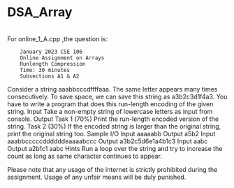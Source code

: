 # DSA_Array
<br>
For online_1_A.cpp ,the question is:


        January 2023 CSE 106
        Online Assignment on Arrays
        Runlength Compression
        Time: 30 minutes
        Subsections A1 & A2
Consider a string aaabbcccdffffaaa. The same letter appears many times consecutively. To save space,
we can save this string as a3b2c3d1f4a3. You have to write a program that does this run-length encoding of
the given string.
    Input
      Take a non-empty string of lowercase letters as input from console.
    Output
      Task 1 (70%) Print the run-length encoded version of the string.
      Task 2 (30%) If the encoded string is larger than the original string, print the original string too.
    Sample I/O
    Input
      aaaaabb
    Output
      a5b2
    Input
      aaabbcccccddddddeaaaabccc
    Output
      a3b2c5d6e1a4b1c3
    Input
      aabc
    Output
      a2b1c1
    aabc
Hints
Run a loop over the string and try to increase the count as long as same character continues to appear.


Please note that any usage of the internet is strictly prohibited during the assignment. Usage of any unfair
means will be duly punished.
